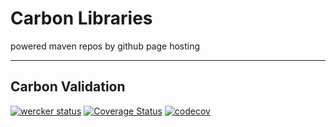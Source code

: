 # Carbon Libraries 
powered maven repos by github page hosting

----

## Carbon Validation
[![wercker status](https://app.wercker.com/status/ee54ade2bfebafa23d061afcccfa03de/m/master "wercker status")](https://app.wercker.com/project/byKey/ee54ade2bfebafa23d061afcccfa03de)
[![Coverage Status](https://coveralls.io/repos/github/ShotaOd/maven/badge.svg?branch=b6c90fecabf72c3c11e786bfc60c2a14987e2672)](https://coveralls.io/github/ShotaOd/maven?branch=b6c90fecabf72c3c11e786bfc60c2a14987e2672)
[![codecov](https://codecov.io/gh/ShotaOd/maven/branch/master/graph/badge.svg)](https://codecov.io/gh/ShotaOd/maven)


